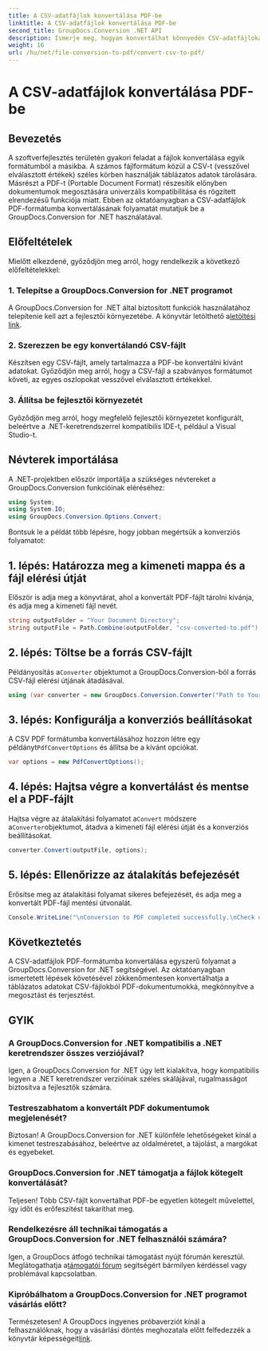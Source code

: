```yaml
---
title: A CSV-adatfájlok konvertálása PDF-be
linktitle: A CSV-adatfájlok konvertálása PDF-be
second_title: GroupDocs.Conversion .NET API
description: Ismerje meg, hogyan konvertálhat könnyedén CSV-adatfájlokat PDF-be a GroupDocs.Conversion for .NET segítségével. Kövesse lépésenkénti útmutatónkat.
weight: 16
url: /hu/net/file-conversion-to-pdf/convert-csv-to-pdf/
---
```


# A CSV-adatfájlok konvertálása PDF-be

## Bevezetés
A szoftverfejlesztés területén gyakori feladat a fájlok konvertálása egyik formátumból a másikba. A számos fájlformátum közül a CSV-t (vesszővel elválasztott értékek) széles körben használják táblázatos adatok tárolására. Másrészt a PDF-t (Portable Document Format) részesítik előnyben dokumentumok megosztására univerzális kompatibilitása és rögzített elrendezésű funkciója miatt. Ebben az oktatóanyagban a CSV-adatfájlok PDF-formátumba konvertálásának folyamatát mutatjuk be a GroupDocs.Conversion for .NET használatával.
## Előfeltételek
Mielőtt elkezdené, győződjön meg arról, hogy rendelkezik a következő előfeltételekkel:
### 1. Telepítse a GroupDocs.Conversion for .NET programot
 A GroupDocs.Conversion for .NET által biztosított funkciók használatához telepítenie kell azt a fejlesztői környezetébe. A könyvtár letölthető a[letöltési link](https://releases.groupdocs.com/conversion/net/).
### 2. Szerezzen be egy konvertálandó CSV-fájlt
Készítsen egy CSV-fájlt, amely tartalmazza a PDF-be konvertálni kívánt adatokat. Győződjön meg arról, hogy a CSV-fájl a szabványos formátumot követi, az egyes oszlopokat vesszővel elválasztott értékekkel.
### 3. Állítsa be fejlesztői környezetét
Győződjön meg arról, hogy megfelelő fejlesztői környezetet konfigurált, beleértve a .NET-keretrendszerrel kompatibilis IDE-t, például a Visual Studio-t.

## Névterek importálása
A .NET-projektben először importálja a szükséges névtereket a GroupDocs.Conversion funkcióinak eléréséhez:
```csharp
using System;
using System.IO;
using GroupDocs.Conversion.Options.Convert;
```

Bontsuk le a példát több lépésre, hogy jobban megértsük a konverziós folyamatot:
## 1. lépés: Határozza meg a kimeneti mappa és a fájl elérési útját
Először is adja meg a könyvtárat, ahol a konvertált PDF-fájlt tárolni kívánja, és adja meg a kimeneti fájl nevét.
```csharp
string outputFolder = "Your Document Directory";
string outputFile = Path.Combine(outputFolder, "csv-converted-to.pdf");
```
## 2. lépés: Töltse be a forrás CSV-fájlt
 Példányosítás a`Converter` objektumot a GroupDocs.Conversion-ból a forrás CSV-fájl elérési útjának átadásával.
```csharp
using (var converter = new GroupDocs.Conversion.Converter("Path to Your CSV File"))
```
## 3. lépés: Konfigurálja a konverziós beállításokat
 A CSV PDF formátumba konvertálásához hozzon létre egy példányt`PdfConvertOptions` és állítsa be a kívánt opciókat.
```csharp
var options = new PdfConvertOptions();
```
## 4. lépés: Hajtsa végre a konvertálást és mentse el a PDF-fájlt
 Hajtsa végre az átalakítási folyamatot a`Convert` módszere a`Converter`objektumot, átadva a kimeneti fájl elérési útját és a konverziós beállításokat.
```csharp
converter.Convert(outputFile, options);
```
## 5. lépés: Ellenőrizze az átalakítás befejezését
Erősítse meg az átalakítási folyamat sikeres befejezését, és adja meg a konvertált PDF-fájl mentési útvonalát.
```csharp
Console.WriteLine("\nConversion to PDF completed successfully.\nCheck output in {0}", outputFolder);
```

## Következtetés
A CSV-adatfájlok PDF-formátumba konvertálása egyszerű folyamat a GroupDocs.Conversion for .NET segítségével. Az oktatóanyagban ismertetett lépések követésével zökkenőmentesen konvertálhatja a táblázatos adatokat CSV-fájlokból PDF-dokumentumokká, megkönnyítve a megosztást és terjesztést.
## GYIK
### A GroupDocs.Conversion for .NET kompatibilis a .NET keretrendszer összes verziójával?
Igen, a GroupDocs.Conversion for .NET úgy lett kialakítva, hogy kompatibilis legyen a .NET keretrendszer verzióinak széles skálájával, rugalmasságot biztosítva a fejlesztők számára.
### Testreszabhatom a konvertált PDF dokumentumok megjelenését?
Biztosan! A GroupDocs.Conversion for .NET különféle lehetőségeket kínál a kimenet testreszabásához, beleértve az oldalméretet, a tájolást, a margókat és egyebeket.
### GroupDocs.Conversion for .NET támogatja a fájlok kötegelt konvertálását?
Teljesen! Több CSV-fájlt konvertálhat PDF-be egyetlen kötegelt művelettel, így időt és erőfeszítést takaríthat meg.
### Rendelkezésre áll technikai támogatás a GroupDocs.Conversion for .NET felhasználói számára?
 Igen, a GroupDocs átfogó technikai támogatást nyújt fórumán keresztül. Meglátogathatja a[támogatói fórum](https://forum.groupdocs.com/c/conversion/11) segítségért bármilyen kérdéssel vagy problémával kapcsolatban.
### Kipróbálhatom a GroupDocs.Conversion for .NET programot vásárlás előtt?
 Természetesen! A GroupDocs ingyenes próbaverziót kínál a felhasználóknak, hogy a vásárlási döntés meghozatala előtt felfedezzék a könyvtár képességeit[link](https://releases.groupdocs.com/conversion/net/).